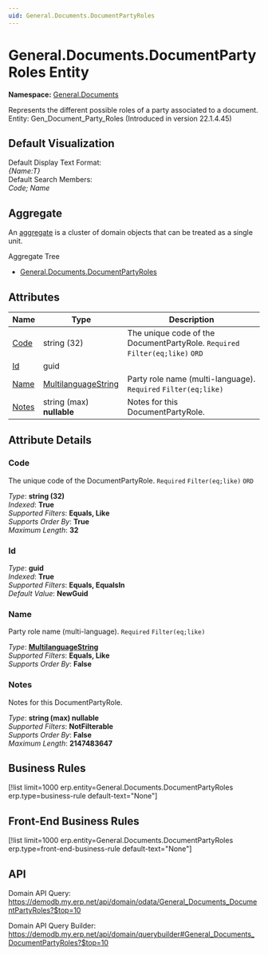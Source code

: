 ```yaml
---
uid: General.Documents.DocumentPartyRoles
---
```

# General.Documents.DocumentPartyRoles Entity

**Namespace:** [General.Documents](General.Documents.md)  

Represents the different possible roles of a party associated to a document. Entity: Gen_Document_Party_Roles (Introduced in version 22.1.4.45)

## Default Visualization
Default Display Text Format:  
_{Name:T}_  
Default Search Members:  
_Code; Name_  

## Aggregate
An [aggregate](https://docs.erp.net/tech/advanced/concepts/aggregates.html) is a cluster of domain objects that can be treated as a single unit.  

Aggregate Tree  
* [General.Documents.DocumentPartyRoles](General.Documents.DocumentPartyRoles.md)  

## Attributes

| Name | Type | Description |
| ---- | ---- | --- |
| [Code](General.Documents.DocumentPartyRoles.md#code) | string (32) | The unique code of the DocumentPartyRole. `Required` `Filter(eq;like)` `ORD` 
| [Id](General.Documents.DocumentPartyRoles.md#id) | guid |  
| [Name](General.Documents.DocumentPartyRoles.md#name) | [MultilanguageString](../data-types.md#multilanguagestring) | Party role name (multi-language). `Required` `Filter(eq;like)` 
| [Notes](General.Documents.DocumentPartyRoles.md#notes) | string (max) __nullable__ | Notes for this DocumentPartyRole. 


## Attribute Details

### Code

The unique code of the DocumentPartyRole. `Required` `Filter(eq;like)` `ORD`

_Type_: **string (32)**  
_Indexed_: **True**  
_Supported Filters_: **Equals, Like**  
_Supports Order By_: **True**  
_Maximum Length_: **32**  

### Id

_Type_: **guid**  
_Indexed_: **True**  
_Supported Filters_: **Equals, EqualsIn**  
_Default Value_: **NewGuid**  

### Name

Party role name (multi-language). `Required` `Filter(eq;like)`

_Type_: **[MultilanguageString](../data-types.md#multilanguagestring)**  
_Supported Filters_: **Equals, Like**  
_Supports Order By_: **False**  

### Notes

Notes for this DocumentPartyRole.

_Type_: **string (max) __nullable__**  
_Supported Filters_: **NotFilterable**  
_Supports Order By_: **False**  
_Maximum Length_: **2147483647**  



## Business Rules

[!list limit=1000 erp.entity=General.Documents.DocumentPartyRoles erp.type=business-rule default-text="None"]

## Front-End Business Rules

[!list limit=1000 erp.entity=General.Documents.DocumentPartyRoles erp.type=front-end-business-rule default-text="None"]

## API

Domain API Query:
<https://demodb.my.erp.net/api/domain/odata/General_Documents_DocumentPartyRoles?$top=10>

Domain API Query Builder:
<https://demodb.my.erp.net/api/domain/querybuilder#General_Documents_DocumentPartyRoles?$top=10>

